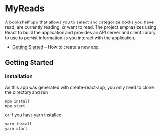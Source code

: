 # MyReads

A bookshelf app that allows you to select and categorize books you have read, are currently reading, or want to read. The project emphasizes using React to build the application and provides an API server and client library to use to persist information as you interact with the application.

* [Getting Started](#getting-started) – How to create a new app.

## Getting Started

### Installation

As this app was generated with create-react-app, you only need to clone the directory and run

```sh
npm install
npm start
```

or if you have yarn installed

```sh
yarn install
yarn start
```